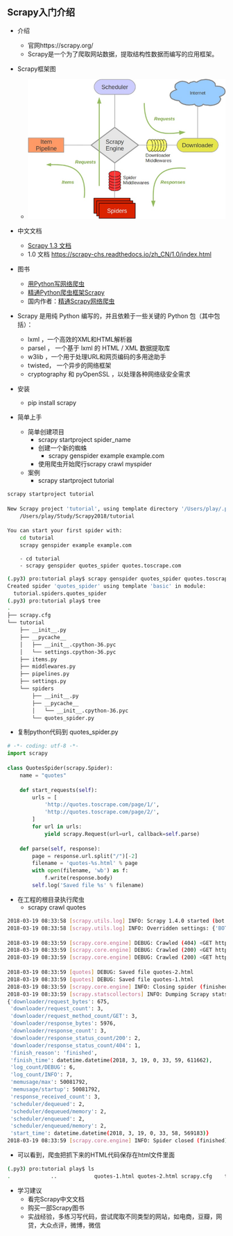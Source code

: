 ## Scrapy入门介绍

- 介绍
    - 官网https://scrapy.org/
    - Scrapy是一个为了爬取网站数据，提取结构性数据而编写的应用框架。
- Scrapy框架图
    - ![Scrapy框架图.jpg](Scrapy框架图.jpg)


- 中文文档
    - [Scrapy 1.3 文档](https://oner-wv.gitbooks.io/scrapy_zh/content/)
    - 1.0 文档 https://scrapy-chs.readthedocs.io/zh_CN/1.0/index.html
- 图书
    - [用Python写网络爬虫](https://item.jd.com/11963485.html)
    - [精通Python爬虫框架Scrapy](https://item.jd.com/12292223.html)
    - 国内作者：[精通Scrapy网络爬虫](https://item.jd.com/12207223.html)
    
- Scrapy 是用纯 Python 编写的，并且依赖于一些关键的 Python 包（其中包括）：
    - lxml ，一个高效的XML和HTML解析器
    - parsel ， 一个基于 lxml 的 HTML / XML 数据提取库
    - w3lib ，一个用于处理URL和网页编码的多用途助手
    - twisted， 一个异步的网络框架
    - cryptography 和 pyOpenSSL ，以处理各种网络级安全需求

- 安装
    - pip install scrapy
    
- 简单上手
    - 简单创建项目
        - scrapy startproject spider_name
        - 创建一个新的蜘蛛
            - scrapy genspider example example.com
        - 使用爬虫开始爬行scrapy crawl myspider
    - 案例
        - scrapy startproject tutorial
```bash
scrapy startproject tutorial

New Scrapy project 'tutorial', using template directory '/Users/play/.py3/lib/python3.6/site-packages/scrapy/templates/project', created in:
    /Users/play/Study/Scrapy2018/tutorial

You can start your first spider with:
    cd tutorial
    scrapy genspider example example.com
```
        - cd tutorial
        - scrapy genspider quotes_spider quotes.toscrape.com
```bash
(.py3) pro:tutorial play$ scrapy genspider quotes_spider quotes.toscrape.com
Created spider 'quotes_spider' using template 'basic' in module:
  tutorial.spiders.quotes_spider
(.py3) pro:tutorial play$ tree
.
├── scrapy.cfg
└── tutorial
    ├── __init__.py
    ├── __pycache__
    │   ├── __init__.cpython-36.pyc
    │   └── settings.cpython-36.pyc
    ├── items.py
    ├── middlewares.py
    ├── pipelines.py
    ├── settings.py
    └── spiders
        ├── __init__.py
        ├── __pycache__
        │   └── __init__.cpython-36.pyc
        └── quotes_spider.py
```            
- 复制python代码到  quotes_spider.py
```python
# -*- coding: utf-8 -*-
import scrapy

class QuotesSpider(scrapy.Spider):
    name = "quotes"

    def start_requests(self):
        urls = [
            'http://quotes.toscrape.com/page/1/',
            'http://quotes.toscrape.com/page/2/',
        ]
        for url in urls:
            yield scrapy.Request(url=url, callback=self.parse)

    def parse(self, response):
        page = response.url.split("/")[-2]
        filename = 'quotes-%s.html' % page
        with open(filename, 'wb') as f:
            f.write(response.body)
        self.log('Saved file %s' % filename)
```
- 在工程的根目录执行爬虫
    - scrapy crawl quotes
```bash
2018-03-19 08:33:58 [scrapy.utils.log] INFO: Scrapy 1.4.0 started (bot: tutorial)
2018-03-19 08:33:58 [scrapy.utils.log] INFO: Overridden settings: {'BOT_NAME': 'tutorial', 'NEWSPIDER_MODULE': 'tutorial.spiders', 'ROBOTSTXT_OBEY': True, 'SPIDER_MODULES': ['tutorial.spiders']}

2018-03-19 08:33:59 [scrapy.core.engine] DEBUG: Crawled (404) <GET http://quotes.toscrape.com/robots.txt> (referer: None)
2018-03-19 08:33:59 [scrapy.core.engine] DEBUG: Crawled (200) <GET http://quotes.toscrape.com/page/2/> (referer: None)
2018-03-19 08:33:59 [scrapy.core.engine] DEBUG: Crawled (200) <GET http://quotes.toscrape.com/page/1/> (referer: None)

2018-03-19 08:33:59 [quotes] DEBUG: Saved file quotes-2.html
2018-03-19 08:33:59 [quotes] DEBUG: Saved file quotes-1.html
2018-03-19 08:33:59 [scrapy.core.engine] INFO: Closing spider (finished)
2018-03-19 08:33:59 [scrapy.statscollectors] INFO: Dumping Scrapy stats:
{'downloader/request_bytes': 675,
 'downloader/request_count': 3,
 'downloader/request_method_count/GET': 3,
 'downloader/response_bytes': 5976,
 'downloader/response_count': 3,
 'downloader/response_status_count/200': 2,
 'downloader/response_status_count/404': 1,
 'finish_reason': 'finished',
 'finish_time': datetime.datetime(2018, 3, 19, 0, 33, 59, 611662),
 'log_count/DEBUG': 6,
 'log_count/INFO': 7,
 'memusage/max': 50081792,
 'memusage/startup': 50081792,
 'response_received_count': 3,
 'scheduler/dequeued': 2,
 'scheduler/dequeued/memory': 2,
 'scheduler/enqueued': 2,
 'scheduler/enqueued/memory': 2,
 'start_time': datetime.datetime(2018, 3, 19, 0, 33, 58, 569183)}
2018-03-19 08:33:59 [scrapy.core.engine] INFO: Spider closed (finished)
```    
- 可以看到，爬虫把抓下来的HTML代码保存在html文件里面
```bash
(.py3) pro:tutorial play$ ls
.             ..            quotes-1.html quotes-2.html scrapy.cfg    tutorial
```

- 学习建议
    - 看完Scrapy中文文档
    - 购买一部Scrapy图书
    - 实战经验，多练习写代码，尝试爬取不同类型的网站，如电商，豆瓣，网贷，大众点评，微博，微信